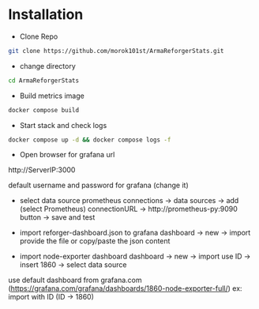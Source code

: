 # Installation


- Clone Repo

```bash
git clone https://github.com/morok101st/ArmaReforgerStats.git
```

- change directory

```bash
cd ArmaReforgerStats
```

- Build metrics image

```bash
docker compose build
```

- Start stack and check logs

```bash
docker compose up -d && docker compose logs -f
```

- Open browser for grafana url

http://ServerIP:3000

default username and password for grafana (change it)

- select data source prometheus
  connections -> data sources -> add (select Prometheus)
  connectionURL -> http://prometheus-py:9090
  button -> save and test 

- import reforger-dashboard.json to grafana
  dashboard -> new -> import
  provide the file or copy/paste the json content
  
- import node-exporter dashboard
  dashboard -> new -> import
  use ID -> insert 1860 -> select data source

use default dashboard from grafana.com (https://grafana.com/grafana/dashboards/1860-node-exporter-full/)
ex: 
import with ID (ID -> 1860)

